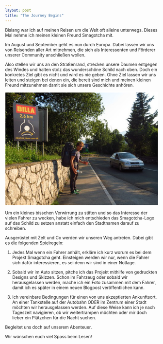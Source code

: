 ```yaml
---
layout: post
title: "The Journey Begins"
---
```


Bislang war ich auf meinen Reisen um die Welt oft alleine unterwegs. Dieses Mal nehme ich meinen kleinen Freund Smagotcha mit.

Im August und September geht es nun durch Europa. Dabei lassen wir uns von Reisenden aller Art mitnehmen, die sich als Interessenten und Förderer unserer Community anschließen wollen.

Also stellen wir uns an den Straßenrand, strecken unsere Daumen entgegen des Windes und halten stolz das wunderschöne Schild nach oben. Doch ein konkretes Ziel gibt es nicht und wird es nie geben. Ohne Ziel lassen wir uns leiten und steigen bei denen ein, die bereit sind mich und meinen kleinen Freund mitzunehmen damit sie sich unsere Geschichte anhören.

![Testbild](/blog_images/BlogTest.png)

Um ein kleines bisschen Verwirrung zu stiften und so das Interesse der vielen Fahrer zu wecken, habe ich mich entschieden das Smagotcha-Logo auf das Schild zu setzen anstatt einfach den Stadtnamen darauf zu schreiben.

Ausgerüstet mit Zelt und Co werden wir unseren Weg antreten. Dabei gibt es die folgenden Spielregeln:

1) Jedes Mal wenn ein Fahrer anhält, erkläre ich kurz worum es bei dem Projekt Smagotcha geht. Einsteigen werden wir nur, wenn die Fahrer sich dafür interessieren, es sei denn wir sind in einer Notlage.

2) Sobald wir im Auto sitzen, pitche ich das Projekt mithilfe von gedruckten Designs und Skizzen. Schon im Fahrzeug oder sobald wir herausgelassen werden, mache ich ein Foto zusammen mit dem Fahrer, damit ich es später in einem neuen Blogpost veröffentlichen kann.

3) Ich vereinbare Bedingungen für einen von uns akzeptierten Ankunftsort. An einer Tankstelle auf der Autobahn ODER im Zentrum einer Stadt möchten wir herausgelassen werden. Auf diese Weise kann ich je nach Tageszeit navigieren, ob wir weitertrampen möchten oder mir doch lieber ein Plätzchen für die Nacht suchen.

Begleitet uns doch auf unserem Abenteuer.

Wir wünschen euch viel Spass beim Lesen!
